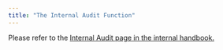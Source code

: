 ```yaml
---
title: "The Internal Audit Function"
---
```


Please refer to the [Internal Audit page in the internal handbook.](https://internal.example_company.com/handbook/internal-audit/)
